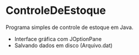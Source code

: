 # ControleDeEstoque
Programa simples de controle de estoque em Java.

- Interface gráfica com JOptionPane
- Salvando dados em disco (Arquivo.dat)
